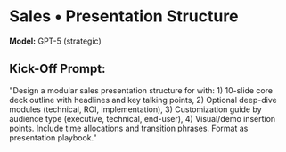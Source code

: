 # Sales • Presentation Structure

**Model:** GPT-5 (strategic)

## Kick-Off Prompt:

"Design a modular sales presentation structure for **<n>** with: 1) 10-slide core deck outline with headlines and key talking points, 2) Optional deep-dive modules (technical, ROI, implementation), 3) Customization guide by audience type (executive, technical, end-user), 4) Visual/demo insertion points. Include time allocations and transition phrases. Format as presentation playbook."